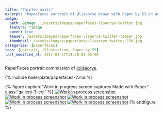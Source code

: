 ```yaml
---
title: "Painted nails"
excerpt: "PaperFaces portrait of @lisaorye drawn with Paper by 53 on an iPad."
image: 
  path: &image ../assets/images/paperfaces-lisaorye-twitter.jpg 
  feature: *image
  cover: true
  teaser: /assets/images/paperfaces-lisaorye-twitter-teaser.jpg
  thumbnail: /assets/images/paperfaces-lisaorye-twitter-150.jpg
categories: [paperfaces]
tags: [portrait, illustration, Paper by 53]
last_modified_at: 2017-01-17T14:20:01-05:00
---
```


PaperFaces portrait commission of [@lisaorye](https://twitter.com/lisaorye).

{% include boilerplate/paperfaces-2.md %}

{% figure caption:"Work in progress screen captures Made with Paper." class:"gallery-3-col" %}
[![Work in process screenshot](/assets/images/paperfaces-lisaorye-process-1-600.jpg)](/assets/images/paperfaces-lisaorye-process-1-lg.jpg)
[![Work in process screenshot](/assets/images/paperfaces-lisaorye-process-2-600.jpg)](/assets/images/paperfaces-lisaorye-process-2-lg.jpg)
[![Work in process screenshot](/assets/images/paperfaces-lisaorye-process-3-600.jpg)](/assets/images/paperfaces-lisaorye-process-3-lg.jpg)
[![Work in process screenshot](/assets/images/paperfaces-lisaorye-process-4-600.jpg)](/assets/images/paperfaces-lisaorye-process-4-lg.jpg)
[![Work in process screenshot](/assets/images/paperfaces-lisaorye-process-5-600.jpg)](/assets/images/paperfaces-lisaorye-process-5-lg.jpg)
{% endfigure %}
